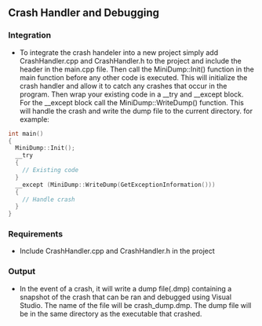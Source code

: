 Crash Handler and Debugging
-----------------------------------


### Integration  
- To integrate the crash handeler into a new project simply add CrashHandler.cpp and CrashHandler.h to the project and include the header in the main.cpp file. Then call the MiniDump::Init() function in the main function before any other code is executed. This will initialize the crash handler and allow it to catch any crashes that occur in the program. Then wrap your existing code in a __try and __except block. For the __except block call the MiniDump::WriteDump() function. This will handle the crash and write the dump file to the current directory. for example:  
```cpp
int main()
{
  MiniDump::Init();
  __try
  {
    // Existing code
  }
  __except (MiniDump::WriteDump(GetExceptionInformation()))
  {
    // Handle crash
  }
}
```

### Requirements  
- Include CrashHandler.cpp and CrashHandler.h in the project

### Output  
- In the event of a crash, it will write a dump file(.dmp) containing a snapshot of the crash that can be ran and debugged using Visual Studio. The name of the file will be crash_dump.dmp. The dump file will be in the same directory as the executable that crashed.
